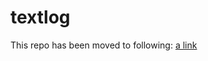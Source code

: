 # textlog
This repo has been moved to following:
[a link]([https://github.com/user/repo/blob/branch/other_file.md](https://github.com/SobujCh/textlogger))
